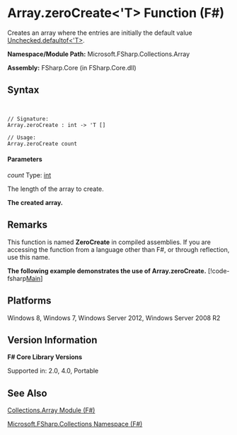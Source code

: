# Array.zeroCreate<'T> Function (F#)

Creates an array where the entries are initially the default value [Unchecked.defaultof&lt;'T&gt;](http://msdn.microsoft.com/en-us/library/9ff97f2a-1bd4-4f4c-afbe-5886a74ab977).

**Namespace/Module Path:** Microsoft.FSharp.Collections.Array

**Assembly:** FSharp.Core (in FSharp.Core.dll)


## Syntax


```


// Signature:
Array.zeroCreate : int -> 'T []

// Usage:
Array.zeroCreate count

```



#### Parameters
*count*
Type: [int](http://msdn.microsoft.com/en-us/library/025d5455-3622-4ea5-9573-3ecbd4ee1375)


The length of the array to create.



**The created array.**
## Remarks
This function is named **ZeroCreate** in compiled assemblies. If you are accessing the function from a language other than F#, or through reflection, use this name.

**The following example demonstrates the use of Array.zeroCreate.**
[!code-fsharp[Main](snippets/fsarrays/snippet4.fs)]
## Platforms
Windows 8, Windows 7, Windows Server 2012, Windows Server 2008 R2


## Version Information
**F# Core Library Versions**

Supported in: 2.0, 4.0, Portable




## See Also
[Collections.Array Module &#40;F&#35;&#41;](Collections.Array-Module-%5BFSharp%5D.md)

[Microsoft.FSharp.Collections Namespace &#40;F&#35;&#41;](Microsoft.FSharp.Collections-Namespace-%5BFSharp%5D.md)

